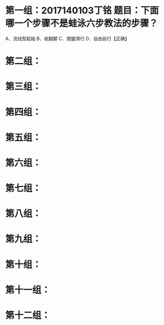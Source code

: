 
# 第一组：2017140103丁铭  题目：下面哪一个步骤不是蛙泳六步教法的步骤？  
A、流线型起始
B、收翻脚
C、蹬腿滑行
D、自由前行【正确】
# 第二组：
# 第三组：
# 第四组：
# 第五组：
# 第六组：
# 第七组：
# 第八组：
# 第九组：
# 第十组：
# 第十一组：
# 第十二组：
